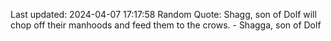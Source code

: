 Last updated: 2024-04-07 17:17:58
Random Quote: Shagg, son of Dolf will chop off their manhoods and feed them to the crows.  -  Shagga, son of Dolf